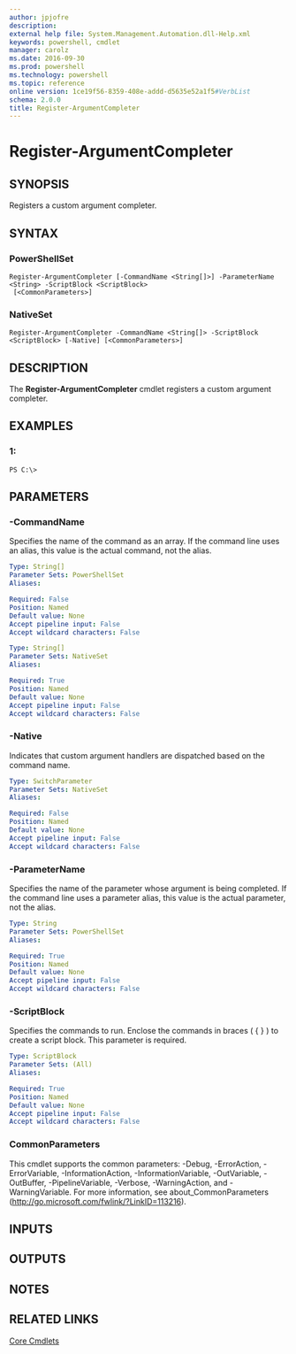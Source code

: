 ```yaml
---
author: jpjofre
description: 
external help file: System.Management.Automation.dll-Help.xml
keywords: powershell, cmdlet
manager: carolz
ms.date: 2016-09-30
ms.prod: powershell
ms.technology: powershell
ms.topic: reference
online version: 1ce19f56-8359-408e-addd-d5635e52a1f5#VerbList
schema: 2.0.0
title: Register-ArgumentCompleter
---
```


# Register-ArgumentCompleter

## SYNOPSIS
Registers a custom argument completer.

## SYNTAX

### PowerShellSet
```
Register-ArgumentCompleter [-CommandName <String[]>] -ParameterName <String> -ScriptBlock <ScriptBlock>
 [<CommonParameters>]
```

### NativeSet
```
Register-ArgumentCompleter -CommandName <String[]> -ScriptBlock <ScriptBlock> [-Native] [<CommonParameters>]
```

## DESCRIPTION
The **Register-ArgumentCompleter** cmdlet registers a custom argument completer.

## EXAMPLES

### 1:
```
PS C:\>
```

## PARAMETERS

### -CommandName
Specifies the name of the command as an array.
If the command line uses  an alias, this value is the actual command, not the alias.

```yaml
Type: String[]
Parameter Sets: PowerShellSet
Aliases: 

Required: False
Position: Named
Default value: None
Accept pipeline input: False
Accept wildcard characters: False
```

```yaml
Type: String[]
Parameter Sets: NativeSet
Aliases: 

Required: True
Position: Named
Default value: None
Accept pipeline input: False
Accept wildcard characters: False
```

### -Native
Indicates that custom argument handlers are dispatched based on the command name.

```yaml
Type: SwitchParameter
Parameter Sets: NativeSet
Aliases: 

Required: False
Position: Named
Default value: None
Accept pipeline input: False
Accept wildcard characters: False
```

### -ParameterName
Specifies the name of the parameter whose argument is being completed.
If the command line uses a parameter alias, this value is the actual parameter, not the alias.

```yaml
Type: String
Parameter Sets: PowerShellSet
Aliases: 

Required: True
Position: Named
Default value: None
Accept pipeline input: False
Accept wildcard characters: False
```

### -ScriptBlock
Specifies the commands to run.
Enclose the commands in braces ( { } ) to create a script block.
This parameter is required.

```yaml
Type: ScriptBlock
Parameter Sets: (All)
Aliases: 

Required: True
Position: Named
Default value: None
Accept pipeline input: False
Accept wildcard characters: False
```

### CommonParameters
This cmdlet supports the common parameters: -Debug, -ErrorAction, -ErrorVariable, -InformationAction, -InformationVariable, -OutVariable, -OutBuffer, -PipelineVariable, -Verbose, -WarningAction, and -WarningVariable. For more information, see about_CommonParameters (http://go.microsoft.com/fwlink/?LinkID=113216).

## INPUTS

## OUTPUTS

## NOTES

## RELATED LINKS

[Core Cmdlets](1ce19f56-8359-408e-addd-d5635e52a1f5#VerbList)


